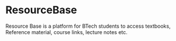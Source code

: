 # ResourceBase

Resource Base is a platform for BTech students to access textbooks, Reference material, course links, lecture notes etc.
